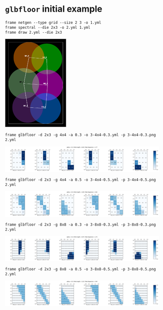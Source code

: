 # `glbfloor` initial example 

```
frame netgen --type grid --size 2 3 -o 1.yml
frame spectral --die 2x3 -o 2.yml 1.yml
frame draw 2.yml --die 2x3
```

<img src="2.gif" alt="spectral" style="width: 200px;"/>

```
frame glbfloor -d 2x3 -g 4x4 -a 0.3 -o 3-4x4-0.3.yml -p 3-4x4-0.3.png 2.yml
```

![glbfloor-0.3](3-4x4-0.3.png)


```
frame glbfloor -d 2x3 -g 4x4 -a 0.5 -o 3-4x4-0.5.yml -p 3-4x4-0.5.png 2.yml
```

![glbfloor-0.3](3-4x4-0.5.png)


```
frame glbfloor -d 2x3 -g 8x8 -a 0.3 -o 3-8x8-0.3.yml -p 3-8x8-0.3.png 2.yml
```

![glbfloor-0.3](3-8x8-0.3.png)

```
frame glbfloor -d 2x3 -g 8x8 -a 0.5 -o 3-8x8-0.5.yml -p 3-8x8-0.5.png 2.yml
```

![glbfloor-0.5](3-8x8-0.5.png)
